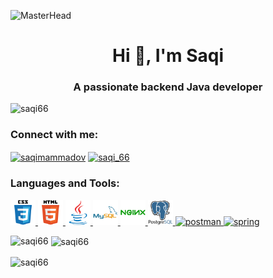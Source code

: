 ![MasterHead](https://cdn.vectorstock.com/i/1000x1000/41/02/java-developer-concept-vector-9274102.webp)

<h1 align="center">Hi 👋, I'm Saqi</h1>
<h3 align="center">A passionate backend Java developer</h3>

<p align="left"> <img src="https://komarev.com/ghpvc/?username=saqi66&label=Profile%20views&color=0e75b6&style=flat" alt="saqi66" /> </p>

<h3 align="left">Connect with me:</h3>
<p align="left">
<a href="https://linkedin.com/in/saqimammadov" target="blank"><img align="center" src="https://raw.githubusercontent.com/rahuldkjain/github-profile-readme-generator/master/src/images/icons/Social/linked-in-alt.svg" alt="saqimammadov" height="30" width="40" /></a>
<a href="https://instagram.com/saqi_66" target="blank"><img align="center" src="https://raw.githubusercontent.com/rahuldkjain/github-profile-readme-generator/master/src/images/icons/Social/instagram.svg" alt="saqi_66" height="30" width="40" /></a>
</p>

<h3 align="left">Languages and Tools:</h3>
<p align="left"> <a href="https://www.w3schools.com/css/" target="_blank" rel="noreferrer"> <img src="https://raw.githubusercontent.com/devicons/devicon/master/icons/css3/css3-original-wordmark.svg" alt="css3" width="40" height="40"/> </a> <a href="https://www.w3.org/html/" target="_blank" rel="noreferrer"> <img src="https://raw.githubusercontent.com/devicons/devicon/master/icons/html5/html5-original-wordmark.svg" alt="html5" width="40" height="40"/> </a> <a href="https://www.java.com" target="_blank" rel="noreferrer"> <img src="https://raw.githubusercontent.com/devicons/devicon/master/icons/java/java-original.svg" alt="java" width="40" height="40"/> </a> <a href="https://www.mysql.com/" target="_blank" rel="noreferrer"> <img src="https://raw.githubusercontent.com/devicons/devicon/master/icons/mysql/mysql-original-wordmark.svg" alt="mysql" width="40" height="40"/> </a> <a href="https://www.nginx.com" target="_blank" rel="noreferrer"> <img src="https://raw.githubusercontent.com/devicons/devicon/master/icons/nginx/nginx-original.svg" alt="nginx" width="40" height="40"/> </a> <a href="https://www.postgresql.org" target="_blank" rel="noreferrer"> <img src="https://raw.githubusercontent.com/devicons/devicon/master/icons/postgresql/postgresql-original-wordmark.svg" alt="postgresql" width="40" height="40"/> </a> <a href="https://postman.com" target="_blank" rel="noreferrer"> <img src="https://www.vectorlogo.zone/logos/getpostman/getpostman-icon.svg" alt="postman" width="40" height="40"/> </a> <a href="https://spring.io/" target="_blank" rel="noreferrer"> <img src="https://www.vectorlogo.zone/logos/springio/springio-icon.svg" alt="spring" width="40" height="40"/> </a> </p>

<p><img align="left" src="https://github-readme-stats.vercel.app/api/top-langs?username=saqi66&show_icons=true&locale=en&layout=compact" alt="saqi66" /></p>

<p>&nbsp;<img align="center" src="https://github-readme-stats.vercel.app/api?username=saqi66&show_icons=true&locale=en" alt="saqi66" /></p>

<p><img align="center" src="https://github-readme-streak-stats.herokuapp.com/?user=saqi66&" alt="saqi66" /></p>

